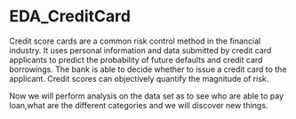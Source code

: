# EDA_CreditCard

Credit score cards are a common risk control method in the financial industry. It uses personal information and data submitted by credit card applicants to predict the 
probability of future defaults and credit card borrowings. The bank is able to decide whether to issue a credit card to the applicant. 
Credit scores can objectively quantify the magnitude of risk.

Now we will perform analysis on the data set as to see who are able to pay loan,what are the different categories and we will discover new things.


